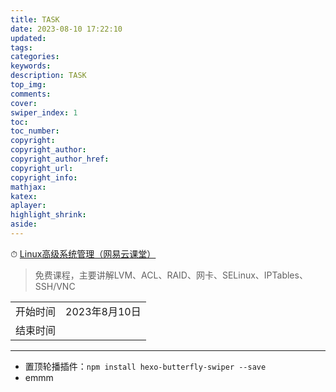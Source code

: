 ```yaml
---
title: TASK
date: 2023-08-10 17:22:10
updated:
tags: 
categories: 
keywords: 
description: TASK
top_img:
comments:
cover:
swiper_index: 1
toc:
toc_number:
copyright:
copyright_author:
copyright_author_href:
copyright_url:
copyright_info:
mathjax:
katex:
aplayer:
highlight_shrink:
aside:
---
```




⏱ [Linux高级系统管理（网易云课堂）](https://study.163.com/course/courseMain.htm?courseId=232008)

> 免费课程，主要讲解LVM、ACL、RAID、网卡、SELinux、IPTables、SSH/VNC

|          |               |
| -------- | ------------- |
| 开始时间 | 2023年8月10日 |
| 结束时间 |               |

















---

+ 置顶轮播插件：`npm install hexo-butterfly-swiper --save`
+ emmm
